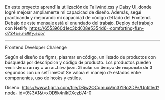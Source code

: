 En este proyecto aprendí la utilización de Tailwind.css y Daisy UI, donde logré mejorar ampliamente mi capacidad de diseño. Además, seguí practicando y mejorando mi capacidad de código del lado del Frontend.
Debajo de este mensaje está el enunciado del trabajo.
Deploy del trabajo con Netlify: https://6553960d1ec3bd008e5354d6--comforting-flan-d724ea.netlify.app/

------------------------------------------------------

Frontend Developer Challenge



Según el diseño de figma, plasmar en código, un listado de productos con 
búsqueda por descripción y código de producto.
Los productos pueden venir de un array o un archivo json.
Simular un tiempo de respuesta de 3 segundos con un setTimeOut
Se valora el manejo de estados entre componentes, uso de hooks y estilos.

Diseño:
https://www.figma.com/file/D3jw2OCgmuxMm3YlRo2DPe/Untitled?node-
id=0%3A1&t=xOD5k4nlkDXczbV4-0
